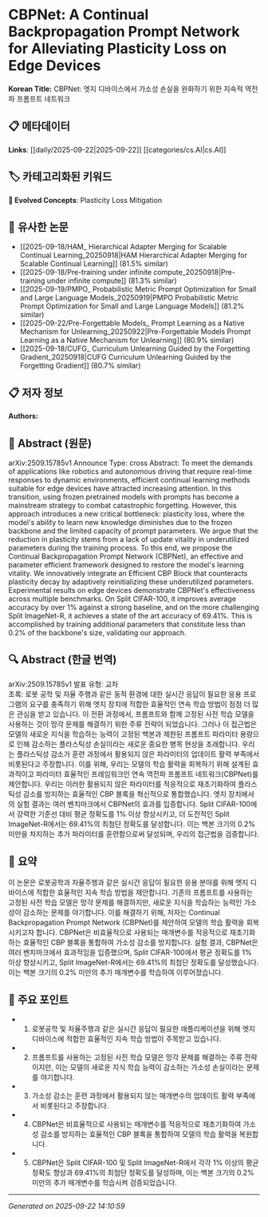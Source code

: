 # CBPNet: A Continual Backpropagation Prompt Network for Alleviating Plasticity Loss on Edge Devices

**Korean Title:** CBPNet: 엣지 디바이스에서 가소성 손실을 완화하기 위한 지속적 역전파 프롬프트 네트워크

## 📋 메타데이터

**Links**: [[daily/2025-09-22|2025-09-22]] [[categories/cs.AI|cs.AI]]

## 🏷️ 카테고리화된 키워드
**🚀 Evolved Concepts**: Plasticity Loss Mitigation

## 🔗 유사한 논문
- [[2025-09-18/HAM_ Hierarchical Adapter Merging for Scalable Continual Learning_20250918|HAM Hierarchical Adapter Merging for Scalable Continual Learning]] (81.5% similar)
- [[2025-09-18/Pre-training under infinite compute_20250918|Pre-training under infinite compute]] (81.3% similar)
- [[2025-09-19/PMPO_ Probabilistic Metric Prompt Optimization for Small and Large Language Models_20250919|PMPO Probabilistic Metric Prompt Optimization for Small and Large Language Models]] (81.2% similar)
- [[2025-09-22/Pre-Forgettable Models_ Prompt Learning as a Native Mechanism for Unlearning_20250922|Pre-Forgettable Models Prompt Learning as a Native Mechanism for Unlearning]] (80.9% similar)
- [[2025-09-18/CUFG_ Curriculum Unlearning Guided by the Forgetting Gradient_20250918|CUFG Curriculum Unlearning Guided by the Forgetting Gradient]] (80.7% similar)

## 📋 저자 정보

**Authors:** 

## 📄 Abstract (원문)

arXiv:2509.15785v1 Announce Type: cross 
Abstract: To meet the demands of applications like robotics and autonomous driving that require real-time responses to dynamic environments, efficient continual learning methods suitable for edge devices have attracted increasing attention. In this transition, using frozen pretrained models with prompts has become a mainstream strategy to combat catastrophic forgetting. However, this approach introduces a new critical bottleneck: plasticity loss, where the model's ability to learn new knowledge diminishes due to the frozen backbone and the limited capacity of prompt parameters. We argue that the reduction in plasticity stems from a lack of update vitality in underutilized parameters during the training process. To this end, we propose the Continual Backpropagation Prompt Network (CBPNet), an effective and parameter efficient framework designed to restore the model's learning vitality. We innovatively integrate an Efficient CBP Block that counteracts plasticity decay by adaptively reinitializing these underutilized parameters. Experimental results on edge devices demonstrate CBPNet's effectiveness across multiple benchmarks. On Split CIFAR-100, it improves average accuracy by over 1% against a strong baseline, and on the more challenging Split ImageNet-R, it achieves a state of the art accuracy of 69.41%. This is accomplished by training additional parameters that constitute less than 0.2% of the backbone's size, validating our approach.

## 🔍 Abstract (한글 번역)

arXiv:2509.15785v1 발표 유형: 교차  
초록: 로봇 공학 및 자율 주행과 같은 동적 환경에 대한 실시간 응답이 필요한 응용 프로그램의 요구를 충족하기 위해 엣지 장치에 적합한 효율적인 연속 학습 방법이 점점 더 많은 관심을 받고 있습니다. 이 전환 과정에서, 프롬프트와 함께 고정된 사전 학습 모델을 사용하는 것이 망각 문제를 해결하기 위한 주류 전략이 되었습니다. 그러나 이 접근법은 모델의 새로운 지식을 학습하는 능력이 고정된 백본과 제한된 프롬프트 파라미터 용량으로 인해 감소하는 플라스틱성 손실이라는 새로운 중요한 병목 현상을 초래합니다. 우리는 플라스틱성 감소가 훈련 과정에서 활용되지 않은 파라미터의 업데이트 활력 부족에서 비롯된다고 주장합니다. 이를 위해, 우리는 모델의 학습 활력을 회복하기 위해 설계된 효과적이고 파라미터 효율적인 프레임워크인 연속 역전파 프롬프트 네트워크(CBPNet)를 제안합니다. 우리는 이러한 활용되지 않은 파라미터를 적응적으로 재초기화하여 플라스틱성 감소를 방지하는 효율적인 CBP 블록을 혁신적으로 통합했습니다. 엣지 장치에서의 실험 결과는 여러 벤치마크에서 CBPNet의 효과를 입증합니다. Split CIFAR-100에서 강력한 기준선 대비 평균 정확도를 1% 이상 향상시키고, 더 도전적인 Split ImageNet-R에서는 69.41%의 최첨단 정확도를 달성합니다. 이는 백본 크기의 0.2% 미만을 차지하는 추가 파라미터를 훈련함으로써 달성되며, 우리의 접근법을 검증합니다.

## 📝 요약

이 논문은 로봇공학과 자율주행과 같은 실시간 응답이 필요한 응용 분야를 위해 엣지 디바이스에 적합한 효율적인 지속 학습 방법을 제안합니다. 기존의 프롬프트를 사용하는 고정된 사전 학습 모델은 망각 문제를 해결하지만, 새로운 지식을 학습하는 능력인 가소성이 감소하는 문제를 야기합니다. 이를 해결하기 위해, 저자는 Continual Backpropagation Prompt Network (CBPNet)를 제안하여 모델의 학습 활력을 회복시키고자 합니다. CBPNet은 비효율적으로 사용되는 매개변수를 적응적으로 재초기화하는 효율적인 CBP 블록을 통합하여 가소성 감소를 방지합니다. 실험 결과, CBPNet은 여러 벤치마크에서 효과적임을 입증했으며, Split CIFAR-100에서 평균 정확도를 1% 이상 향상시키고, Split ImageNet-R에서는 69.41%의 최첨단 정확도를 달성했습니다. 이는 백본 크기의 0.2% 미만의 추가 매개변수를 학습하여 이루어졌습니다.

## 🎯 주요 포인트

- 1. 로봇공학 및 자율주행과 같은 실시간 응답이 필요한 애플리케이션을 위해 엣지 디바이스에 적합한 효율적인 지속 학습 방법이 주목받고 있습니다.

- 2. 프롬프트를 사용하는 고정된 사전 학습 모델은 망각 문제를 해결하는 주류 전략이지만, 이는 모델의 새로운 지식 학습 능력이 감소하는 가소성 손실이라는 문제를 야기합니다.

- 3. 가소성 감소는 훈련 과정에서 활용되지 않는 매개변수의 업데이트 활력 부족에서 비롯된다고 주장합니다.

- 4. CBPNet은 비효율적으로 사용되는 매개변수를 적응적으로 재초기화하여 가소성 감소를 방지하는 효율적인 CBP 블록을 통합하여 모델의 학습 활력을 복원합니다.

- 5. CBPNet은 Split CIFAR-100 및 Split ImageNet-R에서 각각 1% 이상의 평균 정확도 향상과 69.41%의 최첨단 정확도를 달성하며, 이는 백본 크기의 0.2% 미만의 추가 매개변수를 학습시켜 검증되었습니다.

---

*Generated on 2025-09-22 14:10:59*